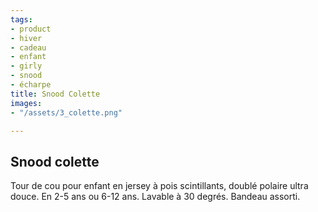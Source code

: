 ```yaml
---
tags:
- product
- hiver
- cadeau
- enfant
- girly
- snood
- écharpe
title: Snood Colette
images:
- "/assets/3_colette.png"

---
```

## Snood colette

Tour de cou pour enfant en jersey à pois scintillants, doublé polaire ultra douce. En 2-5 ans ou 6-12 ans. Lavable à 30 degrés. Bandeau assorti.